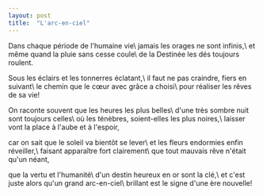 ```yaml
---
layout: post
title:  "L'arc-en-ciel"
---
```


Dans chaque période de l'humaine vie\\
jamais les orages ne sont infinis,\\
et même quand la pluie sans cesse coule\\
de la Destinée les dés toujours roulent.

Sous les éclairs et les tonnerres éclatant,\\
il faut ne pas craindre, fiers en suivant\\
le chemin que le cœur avec grâce a choisi\\
pour réaliser les rêves de sa vie!

On raconte souvent que les heures les plus belles\\
d'une très sombre nuit sont toujours celles\\
où les ténèbres, soient-elles les plus noires,\\
laisser vont la place à l'aube et à l'espoir,

car on sait que le soleil va bientôt se lever\\
et les fleurs endormies enfin réveiller,\\
faisant apparaître fort clairement\\
que tout mauvais rêve n'était qu'un néant,

que la vertu et l'humanité\\
d'un destin heureux en or sont la clé,\\
et c'est juste alors qu'un grand arc-en-ciel\\
brillant est le signe d'une ère nouvelle!
